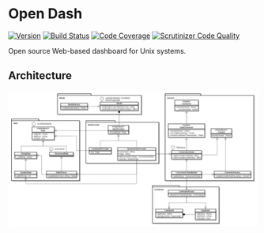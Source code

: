 Open Dash
=========

[![Version][Version image]][Releases]
[![Build Status][Build image]][Build]
[![Code Coverage][Coverage image]][Coverage]
[![Scrutinizer Code Quality][Quality image]][Quality]

Open source Web-based dashboard for Unix systems.

Architecture
------------
![Diagram](https://raw.githubusercontent.com/ScriptFUSION/Open-Dash/master/diagrams/Open%20Dash.png)

  [Releases]: https://github.com/ScriptFUSION/Open-Dash/releases
  [Version image]: http://img.shields.io/github/tag/ScriptFUSION/Open-Dash.svg "Latest version"
  [Build]: http://travis-ci.org/ScriptFUSION/Open-Dash
  [Build image]: http://img.shields.io/travis/ScriptFUSION/Open-Dash.svg "Build status"
  [Coverage]: https://coveralls.io/r/ScriptFUSION/Open-Dash
  [Coverage image]: https://img.shields.io/coveralls/ScriptFUSION/Open-Dash.svg "Code coverage"
  [Quality]: https://scrutinizer-ci.com/g/ScriptFUSION/Open-Dash/?branch=master
  [Quality image]: https://scrutinizer-ci.com/g/ScriptFUSION/Open-Dash/badges/quality-score.png?b=master "Code quality"
